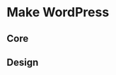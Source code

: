 # Make WordPress

## Core
<!-- CORE:START -->
<!-- CORE:END -->

## Design
<!-- DESIGN-LIST:START -->
<!-- DESIGN-LIST:END -->
